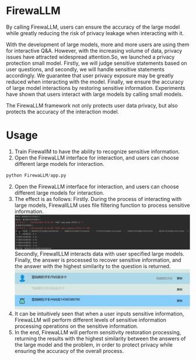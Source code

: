 # FirewaLLM
By calling FirewaLLM, users can ensure the accuracy of the large model while greatly reducing the risk of privacy leakage when interacting with it.

With the development of large models, more and more users are using them for interactive Q&A. However, with the increasing volume of data, privacy issues have attracted widespread attention.So, we launched a privacy protection small model. Firstly, we will judge sensitive statements based on user questions, and secondly, we will handle sensitive statements accordingly. We guarantee that user privacy exposure may be greatly reduced when interacting with the model. Finally, we ensure the accuracy of large model interactions by restoring sensitive information. Experiments have shown that users interact with large models by calling small models. 

The FirewaLLM framework not only protects user data privacy, but also protects the accuracy of the interaction model.


# Usage

1. Train FirewallM to have the ability to recognize sensitive information.
2. Open the FirewaLLM interface for interaction, and users can choose different large models for interaction.
```python
python FirewaLLM/app.py
```
2. Open the FirewaLLM interface for interaction, and users can choose different large models for interaction.
3. The effect is as follows:
Firstly. During the process of interacting with large models, FirewallLLM uses file filtering function to process sensitive information.
![image](https://github.com/ysy1216/FirewaLLM/blob/main/FirewaLLM_server.png) 
Secondly, FirewallLLM interacts data with user specified large models. Finally, the answer is processed to recover sensitive information, and the answer with the highest similarity to the question is returned.
![image](https://github.com/ysy1216/FirewaLLM/blob/main/FirewaLLM_fronted.png)
4. It can be intuitively seen that when a user inputs sensitive information, FirewaLLM will perform different levels of sensitive information processing operations on the sensitive information.
5. In the end, FirewaLLM will perform sensitivity restoration processing, returning the results with the highest similarity between the answers of the large model and the problem, in order to protect privacy while ensuring the accuracy of the overall process.
